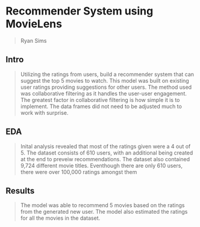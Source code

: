 # Recommender System using MovieLens
> Ryan Sims

## Intro

> Utilizing the ratings from users, build a recommender system that can suggest the top 5 movies to watch.  This model was built on existing user ratings providing suggestions for other users.  The method used was collaborative filtering as it handles the user-user engagement.  The greatest factor in collaborative filtering is how simple it is to implement.  The data frames did not need to be adjusted much to work with surprise.

## EDA
> Inital analysis revealed that most of the ratings given were a 4 out of 5.
> The dataset consists of 610 users, with an additional being created at the end to preveiw recommendations.
> The dataset also contained 9,724 different movie titles.
> Eventhough there are only 610 users, there were over 100,000 ratings amongst them

## Results

> The model was able to recommend 5 movies based on the ratings from the generated new user.  The model also estimated the ratings for all the movies in the dataset.  